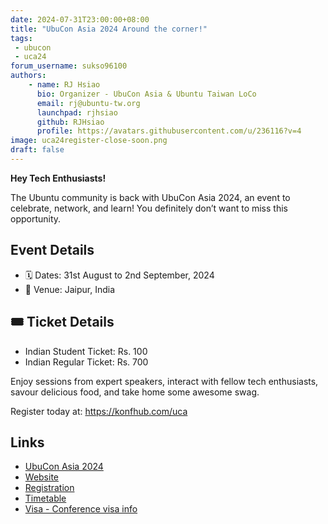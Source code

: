 ```yaml
---
date: 2024-07-31T23:00:00+08:00
title: "UbuCon Asia 2024 Around the corner!"
tags:
 - ubucon
 - uca24
forum_username: sukso96100
authors:
    - name: RJ Hsiao
      bio: Organizer - UbuCon Asia & Ubuntu Taiwan LoCo
      email: rj@ubuntu-tw.org
      launchpad: rjhsiao
      github: RJHsiao
      profile: https://avatars.githubusercontent.com/u/236116?v=4
image: uca24register-close-soon.png
draft: false
---
```


**Hey Tech Enthusiasts!**

The Ubuntu community is back with UbuCon Asia 2024, an event to celebrate, network, and learn! You definitely don’t want to miss this opportunity.

## Event Details

- 🗓 Dates: 31st August to 2nd September, 2024
- 📍 Venue: Jaipur, India

## 🎟 Ticket Details

- Indian Student Ticket: Rs. 100
- Indian Regular Ticket: Rs. 700

Enjoy sessions from expert speakers, interact with fellow tech enthusiasts, savour delicious food, and take home some awesome swag.

Register today at: https://konfhub.com/uca

## Links

- [UbuCon Asia 2024](https://discourse.ubuntu.com/t/ubucon-asia-2024/44695)
- [Website](https://2024.ubucon.asia/)
- [Registration](https://konfhub.com/uca)
- [Timetable](https://events.canonical.com/event/47/timetable/)
- [Visa - Conference visa info](https://2024.ubucon.asia/venue-and-travel/visa-process/#conference-visa)